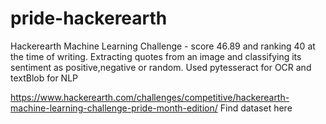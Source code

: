 # pride-hackerearth
Hackerearth Machine Learning Challenge - score 46.89 and ranking 40 at the time of writing. Extracting quotes from an image and classifying its sentiment as positive,negative or random. Used pytesseract for OCR and textBlob for NLP

https://www.hackerearth.com/challenges/competitive/hackerearth-machine-learning-challenge-pride-month-edition/
Find dataset here

